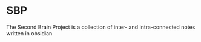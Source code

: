 # SBP
The Second Brain Project is a collection of inter- and intra-connected notes written in obsidian 
